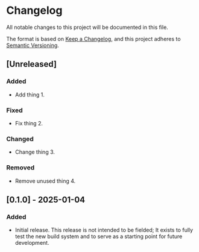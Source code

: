 # Changelog

All notable changes to this project will be documented in this file.

The format is based on [Keep a Changelog](https://keepachangelog.com/en/1.1.0/),
and this project adheres to [Semantic Versioning](https://semver.org/spec/v2.0.0.html).

## [Unreleased]

### Added

- Add thing 1.

### Fixed

- Fix thing 2.

### Changed

- Change thing 3.

### Removed

- Remove unused thing 4.

## [0.1.0] - 2025-01-04

### Added

- Initial release. This release is not intended to be fielded; It exists
  to fully test the new build system and to serve as a starting point for
  future development.
